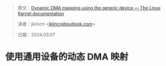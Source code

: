 > 原文：[Dynamic DMA mapping using the generic device — The Linux Kernel documentation](https://docs.kernel.org/core-api/dma-api.html)
>
> 译者：jklincn \<jklincn@outlook.com\>
>
> 日期：2024.03.07

# 使用通用设备的动态 DMA 映射
